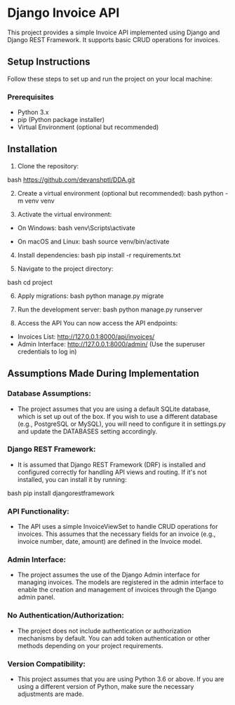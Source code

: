 # Django Invoice API


This project provides a simple Invoice API implemented using Django and Django REST Framework. It supports basic CRUD operations for invoices.

## Setup Instructions

Follow these steps to set up and run the project on your local machine:

### Prerequisites


- Python 3.x
- pip (Python package installer)
- Virtual Environment (optional but recommended)


## Installation

1. Clone the repository:

bash
  https://github.com/devanshptl/DDA.git



2. Create a virtual environment (optional but recommended):
bash
 python -m venv venv
 

3. Activate the virtual environment:
  * On Windows:
  bash
  venv\Scripts\activate
  

* On macOS and Linux:
bash
source venv/bin/activate


4. Install dependencies:
bash
pip install -r requirements.txt


5. Navigate to the project directory:

bash
cd project



6. Apply migrations:
bash
python manage.py migrate


7. Run the development server:
bash
python manage.py runserver

8. Access the API
You can now access the API endpoints:

- Invoices List: http://127.0.0.1:8000/api/invoices/
- Admin Interface: http://127.0.0.1:8000/admin/ (Use the superuser credentials to log in)


   
## Assumptions Made During Implementation

### Database Assumptions:

- The project assumes that you are using a default SQLite database, which is set up out of the box. If you wish to use a different database (e.g., PostgreSQL or MySQL), you will need to configure it in settings.py and update the DATABASES setting accordingly.

### Django REST Framework:

- It is assumed that Django REST Framework (DRF) is installed and configured correctly for handling API views and routing. If it's not installed, you can install it by running:

bash
pip install djangorestframework


### API Functionality:

- The API uses a simple InvoiceViewSet to handle CRUD operations for invoices. This assumes that the necessary fields for an invoice (e.g., invoice number, date, amount) are defined in the Invoice model.

### Admin Interface:

- The project assumes the use of the Django Admin interface for managing invoices. The models are registered in the admin interface to enable the creation and management of invoices through the Django admin panel.

### No Authentication/Authorization:

- The project does not include authentication or authorization mechanisms by default. You can add token authentication or other methods depending on your project requirements.

### Version Compatibility:

- This project assumes that you are using Python 3.6 or above. If you are using a different version of Python, make sure the necessary adjustments are made.
